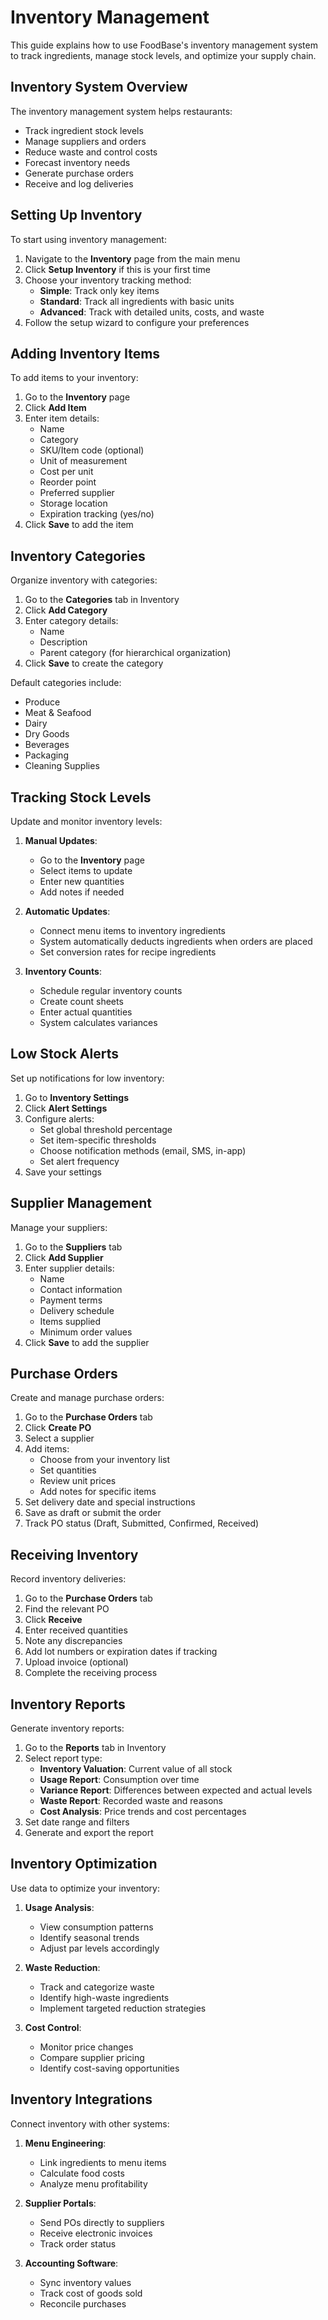 # Inventory Management

This guide explains how to use FoodBase's inventory management system to track ingredients, manage stock levels, and optimize your supply chain.

## Inventory System Overview

The inventory management system helps restaurants:

- Track ingredient stock levels
- Manage suppliers and orders
- Reduce waste and control costs
- Forecast inventory needs
- Generate purchase orders
- Receive and log deliveries

## Setting Up Inventory

To start using inventory management:

1. Navigate to the **Inventory** page from the main menu
2. Click **Setup Inventory** if this is your first time
3. Choose your inventory tracking method:
   - **Simple**: Track only key items
   - **Standard**: Track all ingredients with basic units
   - **Advanced**: Track with detailed units, costs, and waste
4. Follow the setup wizard to configure your preferences

## Adding Inventory Items

To add items to your inventory:

1. Go to the **Inventory** page
2. Click **Add Item**
3. Enter item details:
   - Name
   - Category
   - SKU/Item code (optional)
   - Unit of measurement
   - Cost per unit
   - Reorder point
   - Preferred supplier
   - Storage location
   - Expiration tracking (yes/no)
4. Click **Save** to add the item

## Inventory Categories

Organize inventory with categories:

1. Go to the **Categories** tab in Inventory
2. Click **Add Category**
3. Enter category details:
   - Name
   - Description
   - Parent category (for hierarchical organization)
4. Click **Save** to create the category

Default categories include:
- Produce
- Meat & Seafood
- Dairy
- Dry Goods
- Beverages
- Packaging
- Cleaning Supplies

## Tracking Stock Levels

Update and monitor inventory levels:

1. **Manual Updates**:
   - Go to the **Inventory** page
   - Select items to update
   - Enter new quantities
   - Add notes if needed

2. **Automatic Updates**:
   - Connect menu items to inventory ingredients
   - System automatically deducts ingredients when orders are placed
   - Set conversion rates for recipe ingredients

3. **Inventory Counts**:
   - Schedule regular inventory counts
   - Create count sheets
   - Enter actual quantities
   - System calculates variances

## Low Stock Alerts

Set up notifications for low inventory:

1. Go to **Inventory Settings**
2. Click **Alert Settings**
3. Configure alerts:
   - Set global threshold percentage
   - Set item-specific thresholds
   - Choose notification methods (email, SMS, in-app)
   - Set alert frequency
4. Save your settings

## Supplier Management

Manage your suppliers:

1. Go to the **Suppliers** tab
2. Click **Add Supplier**
3. Enter supplier details:
   - Name
   - Contact information
   - Payment terms
   - Delivery schedule
   - Items supplied
   - Minimum order values
4. Click **Save** to add the supplier

## Purchase Orders

Create and manage purchase orders:

1. Go to the **Purchase Orders** tab
2. Click **Create PO**
3. Select a supplier
4. Add items:
   - Choose from your inventory list
   - Set quantities
   - Review unit prices
   - Add notes for specific items
5. Set delivery date and special instructions
6. Save as draft or submit the order
7. Track PO status (Draft, Submitted, Confirmed, Received)

## Receiving Inventory

Record inventory deliveries:

1. Go to the **Purchase Orders** tab
2. Find the relevant PO
3. Click **Receive**
4. Enter received quantities
5. Note any discrepancies
6. Add lot numbers or expiration dates if tracking
7. Upload invoice (optional)
8. Complete the receiving process

## Inventory Reports

Generate inventory reports:

1. Go to the **Reports** tab in Inventory
2. Select report type:
   - **Inventory Valuation**: Current value of all stock
   - **Usage Report**: Consumption over time
   - **Variance Report**: Differences between expected and actual levels
   - **Waste Report**: Recorded waste and reasons
   - **Cost Analysis**: Price trends and cost percentages
3. Set date range and filters
4. Generate and export the report

## Inventory Optimization

Use data to optimize your inventory:

1. **Usage Analysis**:
   - View consumption patterns
   - Identify seasonal trends
   - Adjust par levels accordingly

2. **Waste Reduction**:
   - Track and categorize waste
   - Identify high-waste ingredients
   - Implement targeted reduction strategies

3. **Cost Control**:
   - Monitor price changes
   - Compare supplier pricing
   - Identify cost-saving opportunities

## Inventory Integrations

Connect inventory with other systems:

1. **Menu Engineering**:
   - Link ingredients to menu items
   - Calculate food costs
   - Analyze menu profitability

2. **Supplier Portals**:
   - Send POs directly to suppliers
   - Receive electronic invoices
   - Track order status

3. **Accounting Software**:
   - Sync inventory values
   - Track cost of goods sold
   - Reconcile purchases
